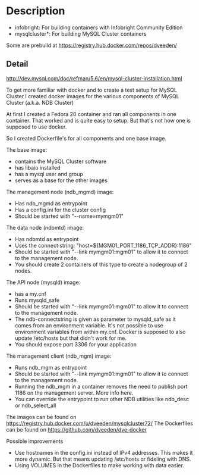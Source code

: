 Description
===========

 - infobright: For building containers with Infobright Community Edition
 - mysqlcluster*: For building MySQL Cluster containers

Some are prebuild at https://registry.hub.docker.com/repos/dveeden/

## Detail
http://dev.mysql.com/doc/refman/5.6/en/mysql-cluster-installation.html

To get more familiar with docker and to create a test setup for MySQL Cluster I created docker images for the various components of MySQL Cluster (a.k.a. NDB Cluster)

At first I created a Fedora 20 container and ran all components in one container. That worked and is quite easy to setup. But that's not how one is supposed to use docker.

So I created Dockerfile's for all components and one base image.

The base image:

* contains the MySQL Cluster software
* has libaio installed
* has a mysql user and group 
* serves as a base for the other images

The management node (ndb_mgmd) image:

* Has ndb_mgmd as entrypoint
* Has a config.ini for the cluster config
* Should be started with "--name=mymgm01"

The data node (ndbmtd) image:

* Has ndbmtd as entrypoint
* Uses the connect string: "host=${MGM01_PORT_1186_TCP_ADDR}:1186"
* Should be started with "--link mymgm01:mgm01" to allow it to connect to the management node.
* You should create 2 containers of this type to create a nodegroup of 2 nodes.

The API node (mysqld) image:

* has a my.cnf
* Runs mysqld_safe
* Should be started with "--link mymgm01:mgm01" to allow it to connect to the management node.
* The ndb-connectstring is given as parameter to mysqld_safe as it comes from an environment variable. It's not possible to use environment variables from within my.cnf. Docker is supposed to also update /etc/hosts but that didn't work for me.
* You should expose port 3306 for your application

The management client (ndb_mgm) image:
* Runs ndb_mgm as entrypoint
* Should be started with "--link mymgm01:mgm01" to allow it to connect to the management node.
* Running the ndb_mgm in a container removes the need to publish port 1186 on the management server. More info here.
* You can override the entrypoint to run other NDB utilities like ndb_desc or ndb_select_all

The images can be found on https://registry.hub.docker.com/u/dveeden/mysqlcluster72/
The Dockerfiles can be found on https://github.com/dveeden/dve-docker   

Possible improvements

* Use hostnames in the config.ini instead of IPv4 addresses. This makes it more dynamic. But that means updating /etc/hosts or fideling with DNS.
* Using VOLUMES in the Dockerfiles to make working with data easier.
